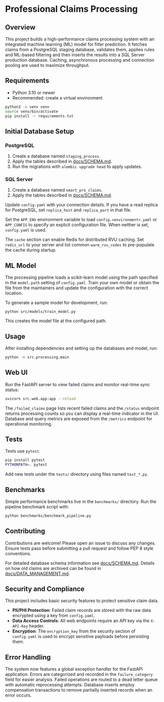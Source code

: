 # Professional Claims Processing

## Overview
This project builds a high-performance claims processing system with an integrated machine learning (ML) model for filter prediction. It fetches claims from a PostgreSQL staging database, validates them, applies rules and ML-based filtering and then inserts the results into a SQL Server production database. Caching, asynchronous processing and connection pooling are used to maximize throughput.

## Requirements
- Python 3.10 or newer
- Recommended: create a virtual environment

```bash
python3 -m venv venv
source venv/bin/activate
pip install -r requirements.txt
```

## Initial Database Setup
### PostgreSQL
1. Create a database named `staging_process`.
2. Apply the tables described in [docs/SCHEMA.md](docs/SCHEMA.md).
 3. Run the migrations with `alembic upgrade head` to apply updates.

### SQL Server
1. Create a database named `smart_pro_claims`.
2. Apply the tables described in [docs/SCHEMA.md](docs/SCHEMA.md).

Update `config.yaml` with your connection details.
If you have a read replica for PostgreSQL, set `replica_host` and `replica_port` in that file.

Set the `APP_ENV` environment variable to load `config.<environment>.yaml` or
`APP_CONFIG` to specify an explicit configuration file. When neither is set,
`config.yaml` is used.

The `cache` section can enable Redis for distributed RVU caching. Set `redis_url`
to your server and list common `warm_rvu_codes` to pre-populate the cache during
startup.

## ML Model
The processing pipeline loads a scikit-learn model using the path specified in the `model.path` setting of `config.yaml`. Train your own model or obtain the file from the maintainers and update the configuration with the correct location.

To generate a sample model for development, run:
```
python src/models/train_model.py
```
This creates the model file at the configured path.

## Usage
After installing dependencies and setting up the databases and model, run:

```bash
python -m src.processing.main
```

## Web UI
Run the FastAPI server to view failed claims and monitor real-time sync status:

```bash
uvicorn src.web.app:app --reload
```

The `/failed_claims` page lists recent failed claims and the `/status` endpoint
returns processing counts so you can display a real-time indicator in the UI.
Database and query metrics are exposed from the `/metrics` endpoint for
operational monitoring.

## Tests
Tests use `pytest`.

```bash
pip install pytest
PYTHONPATH=. pytest
```

Add new tests under the `tests/` directory using files named `test_*.py`.

## Benchmarks
Simple performance benchmarks live in the `benchmarks/` directory.
Run the pipeline benchmark script with:

```bash
python benchmarks/benchmark_pipeline.py
```

## Contributing
Contributions are welcome! Please open an issue to discuss any changes. Ensure tests pass before submitting a pull request and follow PEP 8 style conventions.

For detailed database schema information see [docs/SCHEMA.md](docs/SCHEMA.md).
Details on how old claims are archived can be found in
[docs/DATA_MANAGEMENT.md](docs/DATA_MANAGEMENT.md).

## Security and Compliance
This project includes basic security features to protect sensitive claim data.

- **PII/PHI Protection**: Failed claim records are stored with the raw data encrypted using
  a key from `config.yaml`.
- **Data Access Controls**: All web endpoints require an API key via the `X-API-Key` header.
- **Encryption**: The `encryption_key` from the security section of `config.yaml` is used to
  encrypt sensitive payloads before persisting them.

## Error Handling
The system now features a global exception handler for the FastAPI application.
Errors are categorized and recorded in the `failure_category` field for easier
analysis. Failed operations are routed to a dead letter queue with automatic
reprocessing attempts. Database inserts employ compensation transactions to
remove partially inserted records when an error occurs.

